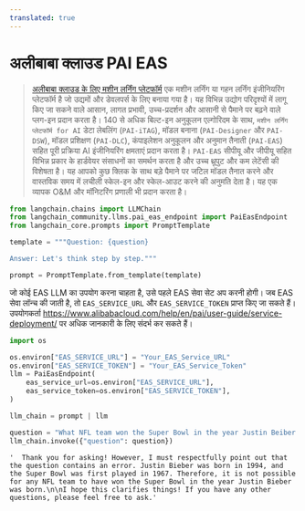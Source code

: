 ```yaml
---
translated: true
---
```


# अलीबाबा क्लाउड PAI EAS

>[अलीबाबा क्लाउड के लिए मशीन लर्निंग प्लेटफॉर्म](https://www.alibabacloud.com/help/en/pai) एक मशीन लर्निंग या गहन लर्निंग इंजीनियरिंग प्लेटफॉर्म है जो उद्यमों और डेवलपर्स के लिए बनाया गया है। यह विभिन्न उद्योग परिदृश्यों में लागू किए जा सकने वाले आसान, लागत प्रभावी, उच्च-प्रदर्शन और आसानी से पैमाने पर बढ़ने वाले प्लग-इन प्रदान करता है। 140 से अधिक बिल्ट-इन अनुकूलन एल्गोरिदम के साथ, `मशीन लर्निंग प्लेटफॉर्म for AI` डेटा लेबलिंग (`PAI-iTAG`), मॉडल बनाना (`PAI-Designer` और `PAI-DSW`), मॉडल प्रशिक्षण (`PAI-DLC`), कंपाइलेशन अनुकूलन और अनुमान तैनाती (`PAI-EAS`) सहित पूरी प्रक्रिया AI इंजीनियरिंग क्षमताएं प्रदान करता है। `PAI-EAS` सीपीयू और जीपीयू सहित विभिन्न प्रकार के हार्डवेयर संसाधनों का समर्थन करता है और उच्च थ्रूपुट और कम लेटेंसी की विशेषता है। यह आपको कुछ क्लिक के साथ बड़े पैमाने पर जटिल मॉडल तैनात करने और वास्तविक समय में लचीली स्केल-इन और स्केल-आउट करने की अनुमति देता है। यह एक व्यापक O&M और मॉनिटरिंग प्रणाली भी प्रदान करता है।

```python
from langchain.chains import LLMChain
from langchain_community.llms.pai_eas_endpoint import PaiEasEndpoint
from langchain_core.prompts import PromptTemplate

template = """Question: {question}

Answer: Let's think step by step."""

prompt = PromptTemplate.from_template(template)
```

जो कोई EAS LLM का उपयोग करना चाहता है, उसे पहले EAS सेवा सेट अप करनी होगी। जब EAS सेवा लॉन्च की जाती है, तो `EAS_SERVICE_URL` और `EAS_SERVICE_TOKEN` प्राप्त किए जा सकते हैं। उपयोगकर्ता https://www.alibabacloud.com/help/en/pai/user-guide/service-deployment/ पर अधिक जानकारी के लिए संदर्भ कर सकते हैं।

```python
import os

os.environ["EAS_SERVICE_URL"] = "Your_EAS_Service_URL"
os.environ["EAS_SERVICE_TOKEN"] = "Your_EAS_Service_Token"
llm = PaiEasEndpoint(
    eas_service_url=os.environ["EAS_SERVICE_URL"],
    eas_service_token=os.environ["EAS_SERVICE_TOKEN"],
)
```

```python
llm_chain = prompt | llm

question = "What NFL team won the Super Bowl in the year Justin Beiber was born?"
llm_chain.invoke({"question": question})
```

```output
'  Thank you for asking! However, I must respectfully point out that the question contains an error. Justin Bieber was born in 1994, and the Super Bowl was first played in 1967. Therefore, it is not possible for any NFL team to have won the Super Bowl in the year Justin Bieber was born.\n\nI hope this clarifies things! If you have any other questions, please feel free to ask.'
```
